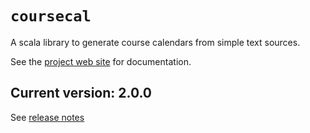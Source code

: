 # `coursecal`

A scala library to generate course calendars from simple text sources.

See the [project web site](https://neelsmith.github.io/coursecal/) for documentation.


## Current version: **2.0.0**

See [release notes](releases.md)
